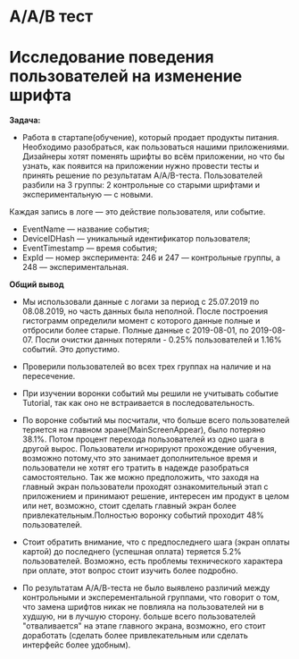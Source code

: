 # A/A/B тест
# Исследование поведения пользователей на изменение шрифта

**Задача:**
- Работа в стартапе(обучение), который продает продукты питания. Необходимо разобраться, как пользоваться нашими приложениями. 
Дизайнеры хотят поменять шрифты во всём приложении, но что бы узнать, как появится на приложении нужно провести тесты и принять решение по результатам A/A/B-теста.
Пользователей разбили на 3 группы: 2 контрольные со старыми шрифтами и экспериментальную — с новыми.


 
Каждая запись в логе — это действие пользователя, или событие.
- 	EventName — название события;
- 	DeviceIDHash — уникальный идентификатор пользователя;
- 	EventTimestamp — время события;
- 	ExpId — номер эксперимента: 246 и 247 — контрольные группы, а 248 — экспериментальная.

**Общий вывод**

- Мы использовали данные с логами за период с 25.07.2019 по 08.08.2019, но часть данных была неполной.
После построения гистограмм определили момент с которого данные полные и отбросили более старые. 
Полные данные с 2019-08-01, по 2019-08-07. Посли очистки данных потеряли - 0.25% пользователей и 1.16% событий. Это допустимо.

-	Проверили пользователей во всех трех группах на наличие и на пересечение.

-	При изучении воронки событий мы решили не учитывать событие Tutorial, так как оно не встраивается в последовательность.
  
- По воронке событий мы посчитали, что больше всего пользователей теряется на главном эране(MainScreenAppear), было потеряно 38.1%. Потом процент перехода пользователей из одно шага в другой вырос. 
Пользователи игнорируют прохождение обучения, возможно потому,что это занимает дополнительное время и пользователи не хотят его тратить в надежде разобраться самостоятельно. 
Так же можно предположить, что заходя на главный экран пользователи проходят ознакомительный этап с приложением и принимают решение, интересен им продукт в целом или нет, возможно, 
стоит сделать главный экран более привлекательным.Полностью воронку событий проходит 48% пользователей.

- Стоит обратить внимание, что с предпоследнего шага (экран оплаты картой) до последнего (успешная оплата) теряется 5.2% пользователей. 
Возможно, есть проблемы технического характера при оплате, этот вопрос стоит изучить более подробно.

- По результатам А/А/В-теста не было выявлено различий между контрольными и эксперементальной группами, что говорит о том, что замена шрифтов никак не повлияла на пользователей ни в худшую, ни в лучшую сторону.
больше всего пользователей "отваливается" на этапе главного экрана, возможно, его стоит доработать (сделать более привлекательным или сделать интерфейс более удобным).

















